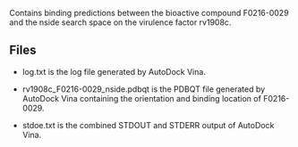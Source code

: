 Contains binding predictions between the bioactive compound F0216-0029 and the nside search space on the virulence factor rv1908c.

## Files

- log.txt is the log file generated by AutoDock Vina.

- rv1908c_F0216-0029_nside.pdbqt is the PDBQT file generated by AutoDock Vina containing the orientation and binding location of F0216-0029.

- stdoe.txt is the combined STDOUT and STDERR output of AutoDock Vina.

